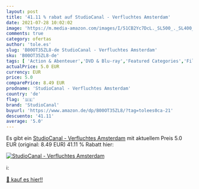 ```yaml
---
layout: post
title: '41.11 % rabat auf StudioCanal - Verfluchtes Amsterdam'
date: 2021-07-28 10:02:02
image: 'https://m.media-amazon.com/images/I/51CB2Yc7DcL._SL500_._SL400_.jpg'
comments: true
category: ofertas
author: 'tole.es'
slug: 'B00OT35ZL8-de StudioCanal - Verfluchtes Amsterdam'
sku: 'B00OT35ZL8-de'
tags: [ 'Action & Abenteuer','DVD & Blu-ray','Featured Categories','Filme','Krimi','Thriller','studiocanal', ]
actualPrice: 5.0 EUR
currency: EUR
price: 5.0
comparePrice: 8.49 EUR
prodname: 'StudioCanal - Verfluchtes Amsterdam'
country: 'de'
flag: '🇩🇪'
brand: 'StudioCanal'
buyurl: 'https://www.amazon.de/dp/B00OT35ZL8/?tag=tolees0ca-21'
descuento: '41.11'
average: '5.0'
---
```


Es gibt ein [StudioCanal - Verfluchtes Amsterdam](https://www.amazon.de/dp/B00OT35ZL8/?tag=tolees0ca-21) mit aktuellem Preis 5.0 EUR (original: 8.49 EUR) 41.11 % Rabatt hier:

[![StudioCanal - Verfluchtes Amsterdam](https://m.media-amazon.com/images/I/51CB2Yc7DcL._SL500_._SL400_.jpg)](https://www.amazon.de/dp/B00OT35ZL8/?tag=tolees0ca-21)

ℹ️:


[🛒 kauf es hier!!](https://www.amazon.de/dp/B00OT35ZL8/?tag=tolees0ca-21)
